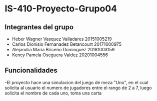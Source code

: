 # IS-410-Proyecto-Grupo04

## Integrantes del grupo
* Heber Wagner Vasquez Valladares 20151005219
* Carlos Dionisio Fernanadez Betancourt 20171000975
* Alejandra Maria Briceño Dominguez 20181003159
* Kency Pamela Oseguera Valdez 20201004556

## Funcionalidades
-El proyecto hace una simulacion del juego de meza "Uno", en el cual solicita al usuario el numero de jugadores entre 
el rango de 2 a 7, luego solicita el nombre de cada uno, toma una carta  
